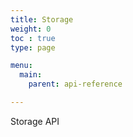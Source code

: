 ```yaml
---
title: Storage
weight: 0
toc : true
type: page

menu:
  main:
    parent: api-reference

---
```


Storage API

